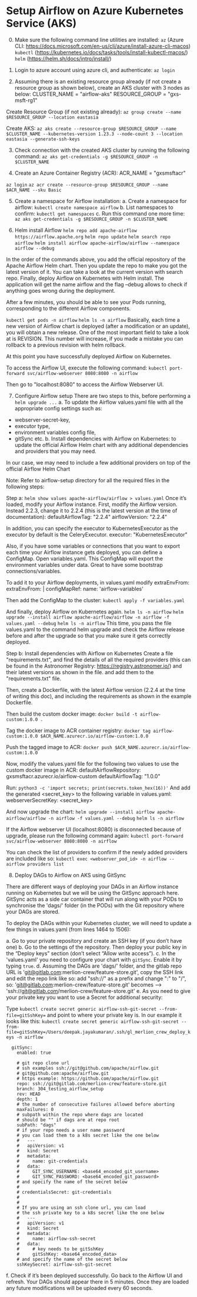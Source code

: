 # Setup Airflow on Azure Kubernetes Service (AKS)

0. Make sure the following command line utilities are installed:
`az` (Azure CLI: https://docs.microsoft.com/en-us/cli/azure/install-azure-cli-macos)
`kubectl` (https://kubernetes.io/docs/tasks/tools/install-kubectl-macos/)
`helm` (https://helm.sh/docs/intro/install/)

1. Login to azure account using azure cli, and authenticate:
`az login`

2. Assuming there is an existing resource group already (if not create a resource group as shown below), create an AKS cluster with 3 nodes as below:
CLUSTER_NAME = "airflow-aks"
RESOURCE_GROUP = "gxs-msft-rg1"

Create Resource Group (if not existing already): `az group create --name $RESOURCE_GROUP --location eastasia`

Create AKS: `az aks create --resource-group $RESOURCE_GROUP --name $CLUSTER_NAME --kubernetes-version 1.23.3 --node-count 3 --location eastasia --generate-ssh-keys`

3. Check connection with the created AKS cluster by running the following command:
`az aks get-credentials -g $RESOURCE_GROUP -n $CLUSTER_NAME`

4. Create an Azure Container Registry (ACR):
ACR_NAME = "gxsmsftacr"

`az login`
`az acr create --resource-group $RESOURCE_GROUP --name $ACR_NAME --sku Basic`

5. Create a namespace for Airflow installation:
a. Create a namespace for airflow: `kubectl create namespace airflow`
b. List namespaces to confirm: `kubectl get namespaces`
c. Run this command one more time: `az aks get-credentials -g $RESOURCE_GROUP -n $CLUSTER_NAME`

6. Helm install Airflow
`helm repo add apache-airflow https://airflow.apache.org`
`helm repo update`
`helm search repo airflow`
`helm install airflow apache-airflow/airflow --namespace airflow --debug`

In the order of the commands above, you add the official repository of the Apache Airflow Helm chart. Then you update the repo to make you got the latest version of it. You can take a look at the current version with search repo. Finally, deploy Airflow on Kubernetes with Helm install. The application will get the name airflow and the flag –debug allows to check if anything goes wrong during the deployment.

After a few minutes, you should be able to see your Pods running, corresponding to the different Airflow components.

`kubectl get pods -n airflow`
`helm ls -n airflow`
Basically, each time a new version of Airflow chart is deployed (after a modification or an update), you will obtain a new release. One of the most important field to take a look at is REVISION. This number will increase, if you made a mistake you can rollback to a previous revision with helm rollback.

At this point you have successfully deployed Airflow on Kubernetes.

To access the Airflow UI, execute the following command:
`kubectl port-forward svc/airflow-webserver 8080:8080 -n airflow`

Then go to "localhost:8080" to access the Airflow Webserver UI.

7. Configure Airflow setup
There are two steps to this, before performing a `helm upgrade ...`
a. To update the Airflow values.yaml file with all the appropriate config settings such as:
- webserver-secret-key, 
- executor type,
- environment variables config file,
- gitSync etc.
b. Install dependencies with Airflow on Kubernetes: to update the official Airflow Helm chart with any additional dependencies and providers that you may need.

In our case, we may need to include a few additional providers on top of the official Airflow Helm Chart

Note: Refer to airflow-setup directory for all the required files in the following steps:

Step a:
`helm show values apache-airflow/airflow > values.yaml`
Once it’s loaded, modify your Airflow instance. First, modify the Airflow version. Instead 2.2.3, change it to 2.2.4 (this is the latest version at the time of documentation):
defaultAirflowTag: "2.2.4"
airflowVersion: "2.2.4"

In addition, you can specify the executor to KubernetesExecutor as the executor by default is the CeleryExecutor.
executor: "KubernetesExecutor"

Also, if you have some variables or connections that you want to export each time your Airflow instance gets deployed, you can define a ConfigMap. Open variables.yaml. This ConfigMap will export the environment variables under data. Great to have some bootstrap connections/variables.

To add it to your Airflow deployments, in values.yaml modify extraEnvFrom:
extraEnvFrom: |
configMapRef:
name: 'airflow-variables' 

Then add the ConfigMap to the cluster:
`kubectl apply -f variables.yaml`

And finally, deploy Airflow on Kubernetes again.
`helm ls -n airflow`
`helm upgrade --install airflow apache-airflow/airflow -n airflow -f values.yaml --debug`
`helm ls -n airflow`
This time, you pass the file values.yaml to the command helm upgrade and check the Airflow release before and after the upgrade so that you make sure it gets correctly deployed.


Step b: Install dependencies with Airflow on Kubernetes
Create a file "requirements.txt", and find the details of all the required providers (this can be found in the Astronomer Registry: https://registry.astronomer.io/) and their latest versions as shown in the file.
 and add them to the "requirements.txt" file.

Then, create a Dockerfile, with the latest Airflow version (2.2.4 at the time of writing this doc), and including the requirements as shown in the example Dockerfile.

Then build the custom docker image:
`docker build -t airflow-custom:1.0.0 .`

Tag the docker image to ACR container registry:
`docker tag airflow-custom:1.0.0 $ACR_NAME.azurecr.io/airflow-custom:1.0.0`

Push the tagged image to ACR:
`docker push $ACR_NAME.azurecr.io/airflow-custom:1.0.0`

Now, modify the values.yaml file for the following two values to use the custom docker image in ACR:
defaultAirflowRepository: gxsmsftacr.azurecr.io/airflow-custom
defaultAirflowTag: "1.0.0"

Run: `python3 -c 'import secrets; print(secrets.token_hex(16))'`
And add the generated <secret_key> to the following variable in values.yaml:
webserverSecretKey: <secret_key>

And now upgrade the chart:
`helm upgrade --install airflow apache-airflow/airflow -n airflow -f values.yaml --debug`
`helm ls -n airflow`

If the Airflow webserver UI (localhost:8080) is disconnected because of upgrade, please run the following command again:
`kubectl port-forward svc/airflow-webserver 8080:8080 -n airflow`

You can check the list of providers to confirm if the newly added providers are included like so:
`kubectl exec <webserver_pod_id> -n airflow -- airflow providers list`

8. Deploy DAGs to Airflow on AKS using GitSync

There are different ways of deploying your DAGs in an Airflow instance running on Kubernetes but we will be using the GitSync approach here. GitSync acts as a side car container that will run along with your PODs to synchronise the 'dags/' folder (in the PODs) with the Git repository where your DAGs are stored.

To deploy the DAGs within your Kubernetes cluster, we will need to update a few things in values.yaml (from lines 1464 to 1506):

a. Go to your private repository and create an SSH key (if you don’t have one)
b. Go to the settings of the repository. Then deploy your public key in the “Deploy keys” section (don’t select “Allow write access”). 
c. In the 'values.yaml' you need to configure your chart with `gitSync`. Enable it by typing `true`.
d. Assuming the DAGs are 'dags/' folder, and the gitlab repo URL is 'git@gitlab.com:merlion-crew/feature-store.git', copy the SSH link and edit the repo link like so: add "ssh://" as a prefix and change ":" to "/", so:
'git@gitlab.com:merlion-crew/feature-store.git' becomes --> 'ssh://git@gitlab.com/merlion-crew/feature-store.git'
e. As you need to give your private key you want to use a Secret for additional security:

Type `kubectl create secret generic airflow-ssh-git-secret --from-file=gitSshKey=` and point to where your private key is.
In our example it looks like this: 
`kubectl create secret generic airflow-ssh-git-secret --from-file=gitSshKey=/Users/deepak.jayakumaran/.ssh/gl_merlion_crew_deploy_keys -n airflow`


```
  gitSync:
    enabled: true

    # git repo clone url
    # ssh examples ssh://git@github.com/apache/airflow.git
    # git@github.com:apache/airflow.git
    # https example: https://github.com/apache/airflow.git
    repo: ssh://git@gitlab.com/merlion-crew/feature-store.git
    branch: 304_testing_airflow_setup
    rev: HEAD
    depth: 1
    # the number of consecutive failures allowed before aborting
    maxFailures: 0
    # subpath within the repo where dags are located
    # should be "" if dags are at repo root
    subPath: "dags"
    # if your repo needs a user name password
    # you can load them to a k8s secret like the one below
    #   ---
    #   apiVersion: v1
    #   kind: Secret
    #   metadata:
    #     name: git-credentials
    #   data:
    #     GIT_SYNC_USERNAME: <base64_encoded_git_username>
    #     GIT_SYNC_PASSWORD: <base64_encoded_git_password>
    # and specify the name of the secret below
    #
    # credentialsSecret: git-credentials
    #
    #
    # If you are using an ssh clone url, you can load
    # the ssh private key to a k8s secret like the one below
    #   ---
    #   apiVersion: v1
    #   kind: Secret
    #   metadata:
    #     name: airflow-ssh-secret
    #   data:
    #     # key needs to be gitSshKey
    #     gitSshKey: <base64_encoded_data>
    # and specify the name of the secret below
    sshKeySecret: airflow-ssh-git-secret
```

f. Check if it’s been deployed successfully. Go back to the Airflow UI and refresh. Your DAGs should appear there in 5 minutes. Once they are loaded any future modifications will be uploaded every 60 seconds.